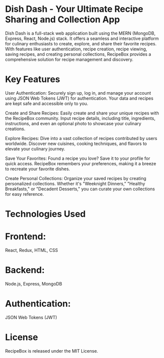 # Dish Dash - Your Ultimate Recipe Sharing and Collection App
Dish Dash is a full-stack web application built using the MERN (MongoDB, Express, React, Node.js) stack. It offers a seamless and interactive platform for culinary enthusiasts to create, explore, and share their favorite recipes. With features like user authentication, recipe creation, recipe viewing, saving recipes, and creating personal collections, RecipeBox provides a comprehensive solution for recipe management and discovery.

# Key Features
 User Authentication: Securely sign up, log in, and manage your account using JSON Web Tokens (JWT) for authentication. Your data and recipes are kept safe and accessible only to you.

Create and Share Recipes: Easily create and share your unique recipes with the RecipeBox community. Input recipe details, including title, ingredients, instructions, and even an optional photo to showcase your culinary creations.

Explore Recipes: Dive into a vast collection of recipes contributed by users worldwide. Discover new cuisines, cooking techniques, and flavors to elevate your culinary journey.

Save Your Favorites: Found a recipe you love? Save it to your profile for quick access. RecipeBox remembers your preferences, making it a breeze to recreate your favorite dishes.

 Create Personal Collections: Organize your saved recipes by creating personalized collections. Whether it's "Weeknight Dinners," "Healthy Breakfasts," or "Decadent Desserts," you can curate your own collections for easy reference.

# Technologies Used
# Frontend:
React, Redux, HTML, CSS
# Backend:
Node.js, Express, MongoDB
# Authentication: 
JSON Web Tokens (JWT)

# License
RecipeBox is released under the MIT License.






